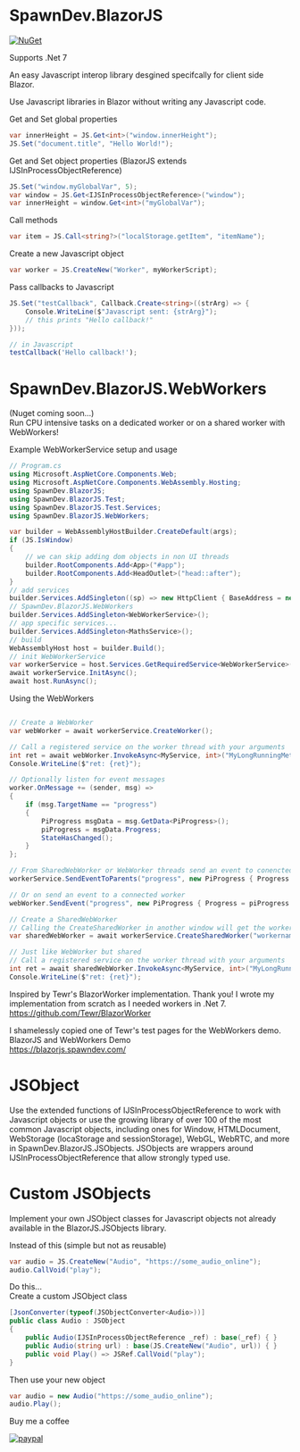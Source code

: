 

# SpawnDev.BlazorJS
[![NuGet](https://img.shields.io/nuget/dt/SpawnDev.BlazorJS.svg?label=SpawnDev.BlazorJS)](https://www.nuget.org/packages/SpawnDev.BlazorJS)  

Supports .Net 7

An easy Javascript interop library desgined specifcally for client side Blazor.

Use Javascript libraries in Blazor without writing any Javascript code.

Get and Set global properties
```cs
var innerHeight = JS.Get<int>("window.innerHeight");
JS.Set("document.title", "Hello World!");
```

Get and Set object properties (BlazorJS extends IJSInProcessObjectReference)
```cs
JS.Set("window.myGlobalVar", 5);
var window = JS.Get<IJSInProcessObjectReference>("window");
var innerHeight = window.Get<int>("myGlobalVar");
```

Call methods
```cs
var item = JS.Call<string?>("localStorage.getItem", "itemName");
```

Create a new Javascript object
```cs
var worker = JS.CreateNew("Worker", myWorkerScript);
```

Pass callbacks to Javascript
```cs
JS.Set("testCallback", Callback.Create<string>((strArg) => {
    Console.WriteLine($"Javascript sent: {strArg}");
    // this prints "Hello callback!"
}));
```
```js
// in Javascript
testCallback('Hello callback!');
```

# SpawnDev.BlazorJS.WebWorkers
(Nuget coming soon...)  
Run CPU intensive tasks on a dedicated worker or on a shared worker with WebWorkers!

Example WebWorkerService setup and usage

```cs
// Program.cs
using Microsoft.AspNetCore.Components.Web;
using Microsoft.AspNetCore.Components.WebAssembly.Hosting;
using SpawnDev.BlazorJS;
using SpawnDev.BlazorJS.Test;
using SpawnDev.BlazorJS.Test.Services;
using SpawnDev.BlazorJS.WebWorkers;

var builder = WebAssemblyHostBuilder.CreateDefault(args);
if (JS.IsWindow)
{
    // we can skip adding dom objects in non UI threads
    builder.RootComponents.Add<App>("#app");
    builder.RootComponents.Add<HeadOutlet>("head::after");
}
// add services
builder.Services.AddSingleton((sp) => new HttpClient { BaseAddress = new Uri(builder.HostEnvironment.BaseAddress) });
// SpawnDev.BlazorJS.WebWorkers
builder.Services.AddSingleton<WebWorkerService>();
// app specific services...
builder.Services.AddSingleton<MathsService>();
// build 
WebAssemblyHost host = builder.Build();
// init WebWorkerService
var workerService = host.Services.GetRequiredService<WebWorkerService>();
await workerService.InitAsync();
await host.RunAsync();
```

Using the WebWorkers
```cs

// Create a WebWorker
var webWorker = await workerService.CreateWorker();

// Call a registered service on the worker thread with your arguments
int ret = await webWorker.InvokeAsync<MyService, int>("MyLongRunningMethod", 100, 500);
Console.WriteLine($"ret: {ret}");

// Optionally listen for event messages
worker.OnMessage += (sender, msg) =>
{
    if (msg.TargetName == "progress")
    {
        PiProgress msgData = msg.GetData<PiProgress>();
        piProgress = msgData.Progress;
        StateHasChanged();
    }
};

// From SharedWebWorker or WebWorker threads send an event to conencted parents/owners
workerService.SendEventToParents("progress", new PiProgress { Progress = piProgress });

// Or on send an event to a connected worker
webWorker.SendEvent("progress", new PiProgress { Progress = piProgress });

// Create a SharedWebWorker
// Calling the CreateSharedWorker in another window will get the worker with the same name
var sharedWebWorker = await workerService.CreateSharedWorker("workername");

// Just like WebWorker but shared
// Call a registered service on the worker thread with your arguments
int ret = await sharedWebWorker.InvokeAsync<MyService, int>("MyLongRunningMethod", 100, 500);
Console.WriteLine($"ret: {ret}");
```

Inspired by Tewr's BlazorWorker implementation. Thank you! I wrote my implementation from scratch as I needed workers in .Net 7.  
https://github.com/Tewr/BlazorWorker

I shamelessly copied one of Tewr's test pages for the WebWorkers demo.  
BlazorJS and WebWorkers Demo  
https://blazorjs.spawndev.com/

# JSObject

Use the extended functions of IJSInProcessObjectReference to work with Javascript objects or use the growing library of over 100 of the most common Javascript objects, including ones for Window, HTMLDocument, WebStorage (locaStorage and sessionStorage), WebGL, WebRTC, and more in SpawnDev.BlazorJS.JSObjects. JSObjects are wrappers around IJSInProcessObjectReference that allow strongly typed use.

# Custom JSObjects  
Implement your own JSObject classes for Javascript objects not already available in the BlazorJS.JSObjects library.

Instead of this (simple but not as reusable)
```cs
var audio = JS.CreateNew("Audio", "https://some_audio_online");
audio.CallVoid("play");
```

Do this...  
Create a custom JSObject class
```cs
[JsonConverter(typeof(JSObjectConverter<Audio>))]
public class Audio : JSObject
{
    public Audio(IJSInProcessObjectReference _ref) : base(_ref) { }
    public Audio(string url) : base(JS.CreateNew("Audio", url)) { }
    public void Play() => JSRef.CallVoid("play");
}
```

Then use your new object
```cs
var audio = new Audio("https://some_audio_online");
audio.Play();
```

Buy me a coffee  

[![paypal](https://www.paypalobjects.com/en_US/i/btn/btn_donateCC_LG.gif)](https://www.paypal.com/donate/?hosted_button_id=7QTATH4UGGY9U)
